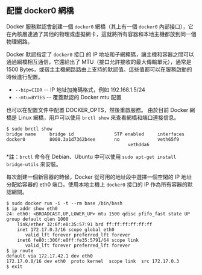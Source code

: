 ## 配置 docker0 網橋
Docker 服務默認會創建一個 `docker0` 網橋（其上有一個 `docker0` 內部接口），它在內核層連通了其他的物理或虛擬網卡，這就將所有容器和本地主機都放到同一個物理網路。

Docker 默認指定了 `docker0` 接口 的 IP 地址和子網掩碼，讓主機和容器之間可以通過網橋相互通信，它還給出了 MTU（接口允許接收的最大傳輸單元），通常是 1500 Bytes，或宿主主機網路路由上支持的默認值。這些值都可以在服務啟動的時候進行配置。
* `--bip=CIDR` -- IP 地址加掩碼格式，例如 192.168.1.5/24
* `--mtu=BYTES` -- 覆蓋默認的 Docker mtu 配置

也可以在配置文件中配置 DOCKER_OPTS，然後重啟服務。
由於目前 Docker 網橋是 Linux 網橋，用戶可以使用 `brctl show` 來查看網橋和端口連接信息。
```
$ sudo brctl show
bridge name     bridge id               STP enabled     interfaces
docker0         8000.3a1d7362b4ee       no              veth65f9
                                             vethdda6
```
*註：`brctl` 命令在 Debian、Ubuntu 中可以使用 `sudo apt-get install bridge-utils` 來安裝。


每次創建一個新容器的時候，Docker 從可用的地址段中選擇一個空閑的 IP 地址分配給容器的 eth0 端口。使用本地主機上 `docker0` 接口的 IP 作為所有容器的默認網關。
```
$ sudo docker run -i -t --rm base /bin/bash
$ ip addr show eth0
24: eth0: <BROADCAST,UP,LOWER_UP> mtu 1500 qdisc pfifo_fast state UP group default qlen 1000
    link/ether 32:6f:e0:35:57:91 brd ff:ff:ff:ff:ff:ff
    inet 172.17.0.3/16 scope global eth0
       valid_lft forever preferred_lft forever
    inet6 fe80::306f:e0ff:fe35:5791/64 scope link
       valid_lft forever preferred_lft forever
$ ip route
default via 172.17.42.1 dev eth0
172.17.0.0/16 dev eth0  proto kernel  scope link  src 172.17.0.3
$ exit
```
